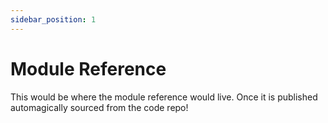 ```yaml
---
sidebar_position: 1
---
```


# Module Reference

This would be where the module reference would live. Once it is published automagically sourced from the code repo!
